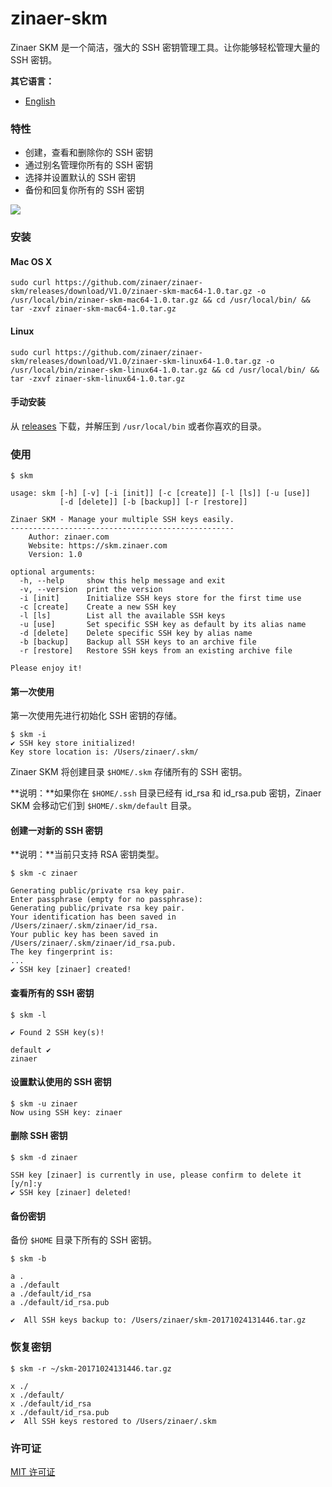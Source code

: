# zinaer-skm

Zinaer SKM 是一个简洁，强大的 SSH 密钥管理工具。让你能够轻松管理大量的 SSH 密钥。

**其它语言：**

* [English](https://github.com/zinaer/zinaer-skm/blob/master/README.md)

### 特性

* 创建，查看和删除你的 SSH 密钥
* 通过别名管理你所有的 SSH 密钥
* 选择并设置默认的 SSH 密钥
* 备份和回复你所有的 SSH 密钥

![](http://pic.zinaer.com/201710/zinaer_skm.gif)

### 安装

#### Mac OS X

```
sudo curl https://github.com/zinaer/zinaer-skm/releases/download/V1.0/zinaer-skm-mac64-1.0.tar.gz -o /usr/local/bin/zinaer-skm-mac64-1.0.tar.gz && cd /usr/local/bin/ && tar -zxvf zinaer-skm-mac64-1.0.tar.gz
``` 

#### Linux

```
sudo curl https://github.com/zinaer/zinaer-skm/releases/download/V1.0/zinaer-skm-linux64-1.0.tar.gz -o /usr/local/bin/zinaer-skm-linux64-1.0.tar.gz && cd /usr/local/bin/ && tar -zxvf zinaer-skm-linux64-1.0.tar.gz
```

#### 手动安装

从 [releases](https://github.com/zinaer/zinaer-skm/releases) 下载，并解压到 `/usr/local/bin` 或者你喜欢的目录。

### 使用

```
$ skm

usage: skm [-h] [-v] [-i [init]] [-c [create]] [-l [ls]] [-u [use]]
           [-d [delete]] [-b [backup]] [-r [restore]]

Zinaer SKM - Manage your multiple SSH keys easily.
--------------------------------------------------
    Author: zinaer.com
    Website: https://skm.zinaer.com
    Version: 1.0

optional arguments:
  -h, --help     show this help message and exit
  -v, --version  print the version
  -i [init]      Initialize SSH keys store for the first time use
  -c [create]    Create a new SSH key
  -l [ls]        List all the available SSH keys
  -u [use]       Set specific SSH key as default by its alias name
  -d [delete]    Delete specific SSH key by alias name
  -b [backup]    Backup all SSH keys to an archive file
  -r [restore]   Restore SSH keys from an existing archive file

Please enjoy it!
```

#### 第一次使用

第一次使用先进行初始化 SSH 密钥的存储。

```
$ skm -i
✔ SSH key store initialized!
Key store location is: /Users/zinaer/.skm/
```

Zinaer SKM 将创建目录 `$HOME/.skm` 存储所有的 SSH 密钥。

**说明：**如果你在 `$HOME/.ssh` 目录已经有 id_rsa 和 id_rsa.pub 密钥，Zinaer SKM 会移动它们到 `$HOME/.skm/default` 目录。

#### 创建一对新的 SSH 密钥

**说明：**当前只支持 RSA 密钥类型。

```
$ skm -c zinaer

Generating public/private rsa key pair.
Enter passphrase (empty for no passphrase):
Generating public/private rsa key pair.
Your identification has been saved in /Users/zinaer/.skm/zinaer/id_rsa.
Your public key has been saved in /Users/zinaer/.skm/zinaer/id_rsa.pub.
The key fingerprint is:
...
✔ SSH key [zinaer] created!
```

#### 查看所有的 SSH 密钥

```
$ skm -l

✔ Found 2 SSH key(s)!

default ✔
zinaer
```

#### 设置默认使用的 SSH 密钥

```
$ skm -u zinaer
Now using SSH key: zinaer
```

#### 删除 SSH 密钥

```
$ skm -d zinaer

SSH key [zinaer] is currently in use, please confirm to delete it [y/n]:y
✔ SSH key [zinaer] deleted!
```

#### 备份密钥

备份 `$HOME` 目录下所有的 SSH 密钥。

```
$ skm -b

a .
a ./default
a ./default/id_rsa
a ./default/id_rsa.pub

✔  All SSH keys backup to: /Users/zinaer/skm-20171024131446.tar.gz
```

### 恢复密钥

```
$ skm -r ~/skm-20171024131446.tar.gz

x ./
x ./default/
x ./default/id_rsa
x ./default/id_rsa.pub
✔  All SSH keys restored to /Users/zinaer/.skm
```

### 许可证

[MIT 许可证](https://github.com/zinaer/zinaer-skm/blob/master/LICENSE)

